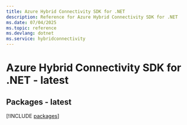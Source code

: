 ```yaml
---
title: Azure Hybrid Connectivity SDK for .NET
description: Reference for Azure Hybrid Connectivity SDK for .NET
ms.date: 07/04/2025
ms.topic: reference
ms.devlang: dotnet
ms.service: hybridconnectivity
---
```

# Azure Hybrid Connectivity SDK for .NET - latest
## Packages - latest
[!INCLUDE [packages](hybrid-connectivity-index.md)]